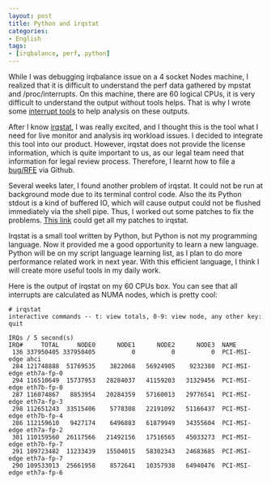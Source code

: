 ```yaml
---
layout: post
title: Python and irqstat
categories:
- English
tags:
- [irqbalance, perf, python]
---
```


While I was debugging irqbalance issue on a 4 socket Nodes machine, I realized that it is difficult to understand the perf data gathered by mpstat and /proc/interrupts. On this machine, there are 60 logical CPUs, it is very difficult to understand the output without tools helps. That is why I wrote some [interrupt tools](https://github.com/yangoliver/mytools/tree/master/interrupt) to help analysis on these outputs.

After I know [irqstat](https://github.com/lanceshelton/irqstat), I was really excited, and I thought this is the tool what I need for live monitor and analysis irq workload issues. I decided to integrate this tool into our product. However, irqstat does not provide the license information, which is quite important to us, as our legal team need that information for legal review process. Therefore, I learnt how to file a [bug/RFE](https://github.com/lanceshelton/irqstat/issues/1) via Github.

Several weeks later, I found another problem of irqstat. It could not be run at background mode due to its terminal control code. Also the its Python stdout is a kind of buffered IO, which will cause output could not be flushed immediately via the shell pipe. Thus, I worked out some patches to fix the problems. [This link](https://github.com/lanceshelton/irqstat/commits?author=yangoliver) could get all my patches to irqstat.

Irqstat is a small tool written by Python, but Python is not my programming language. Now it provided me a good opportunity to learn a new language. Python will be on my script language learning list, as I plan to do more performance related work in next year. With this efficient language, I think I will create more useful tools in my daily work.

Here is the output of irqstat on my 60 CPUs box. You can see that all interrupts are calculated as NUMA nodes, which is pretty cool:

    # irqstat
    interactive commands -- t: view totals, 0-9: view node, any other key: quit
     
    IRQs / 5 second(s)
    IRQ#     TOTAL     NODE0      NODE1      NODE2      NODE3  NAME
     136 337950405 337950405          0          0          0  PCI-MSI-edge ahci
     284 121748888  51769535    3822068   56924905    9232380  PCI-MSI-edge eth7a-fp-0
     294 116510649  15737953   28284037   41159203   31329456  PCI-MSI-edge eth7b-fp-0
     287 116074867   8853954   20284359   57160013   29776541  PCI-MSI-edge eth7a-fp-3
     298 112651243  33515406    5778308   22191092   51166437  PCI-MSI-edge eth7b-fp-4
     286 112159610   9427174    6496883   61879949   34355604  PCI-MSI-edge eth7a-fp-2
     301 110159560  26117566   21492156   17516565   45033273  PCI-MSI-edge eth7b-fp-7
     291 109723482  11233439   15504015   58302343   24683685  PCI-MSI-edge eth7a-fp-7
     290 109533013  25661958    8572641   10357938   64940476  PCI-MSI-edge eth7a-fp-6

